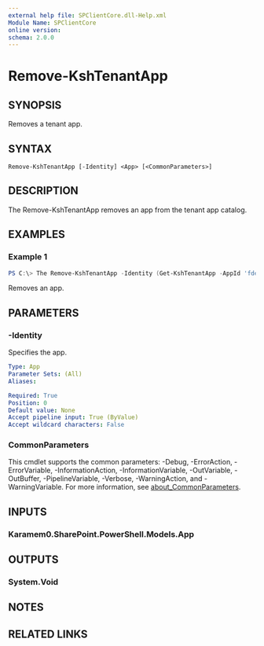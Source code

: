 ```yaml
---
external help file: SPClientCore.dll-Help.xml
Module Name: SPClientCore
online version:
schema: 2.0.0
---
```


# Remove-KshTenantApp

## SYNOPSIS
Removes a tenant app.

## SYNTAX

```
Remove-KshTenantApp [-Identity] <App> [<CommonParameters>]
```

## DESCRIPTION
The Remove-KshTenantApp removes an app from the tenant app catalog.

## EXAMPLES

### Example 1
```powershell
PS C:\> The Remove-KshTenantApp -Identity (Get-KshTenantApp -AppId 'fdee2390-48bf-409e-956a-20f11a0add59')
```

Removes an app.

## PARAMETERS

### -Identity
Specifies the app.

```yaml
Type: App
Parameter Sets: (All)
Aliases:

Required: True
Position: 0
Default value: None
Accept pipeline input: True (ByValue)
Accept wildcard characters: False
```

### CommonParameters
This cmdlet supports the common parameters: -Debug, -ErrorAction, -ErrorVariable, -InformationAction, -InformationVariable, -OutVariable, -OutBuffer, -PipelineVariable, -Verbose, -WarningAction, and -WarningVariable. For more information, see [about_CommonParameters](http://go.microsoft.com/fwlink/?LinkID=113216).

## INPUTS

### Karamem0.SharePoint.PowerShell.Models.App

## OUTPUTS

### System.Void

## NOTES

## RELATED LINKS
